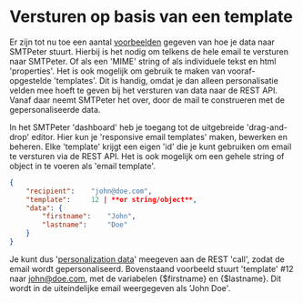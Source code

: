 # Versturen op basis van een template

Er zijn tot nu toe een aantal [voorbeelden](rest-send-json) gegeven van hoe je data naar SMTPeter stuurt.
Hierbij is het nodig om telkens de hele email te versturen naar SMTPeter. Of als een 
'MIME' string of als individuele tekst en html 'properties'. Het is ook mogelijk om 
gebruik te maken van vooraf-opgestelde 'templates'. Dit is handig, omdat je dan alleen
personalisatie velden mee hoeft te geven bij het versturen van data naar de REST API. 
Vanaf daar neemt SMTPeter het over, door de mail te construeren met de gepersonaliseerde 
data. 

In het SMTPeter 'dashboard' heb je toegang tot de uitgebreide 'drag-and-drop' editor.
Hier kun je 'responsive email templates' maken, bewerken en beheren. Elke 'template'
krijgt een eigen 'id' die je kunt gebruiken om email te versturen via de REST API.
Het is ook mogelijk om een gehele string of object in te voeren als 'email template'. 


```json
{
    "recipient":    "john@doe.com",
    "template":     12 | **or string/object**,
    "data": {
        "firstname":    "John",
        "lastname":     "Doe"
    }
}
```
Je kunt dus '[personalization data](personalization)' meegeven aan de REST 'call', 
zodat de email wordt gepersonaliseerd. Bovenstaand voorbeeld stuurt 'template' #12
naar john@doe.com, met de variabelen {$firstname} en {$lastname}. Dit wordt in de 
uiteindelijke email weergegeven als 'John Doe'.
